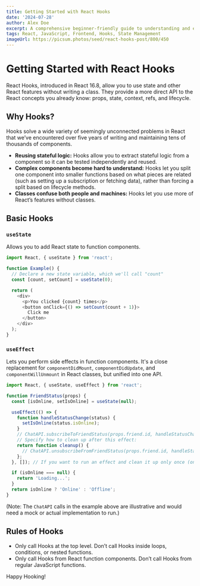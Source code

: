 ```yaml
---
title: Getting Started with React Hooks
date: '2024-07-28'
author: Alex Doe
excerpt: A comprehensive beginner-friendly guide to understanding and effectively using React Hooks such as useState, useEffect, and more for state management and side effects in functional components.
tags: React, JavaScript, Frontend, Hooks, State Management
imageUrl: https://picsum.photos/seed/react-hooks-post/800/450 
---
```


# Getting Started with React Hooks

React Hooks, introduced in React 16.8, allow you to use state and other React features without writing a class. They provide a more direct API to the React concepts you already know: props, state, context, refs, and lifecycle.

## Why Hooks?

Hooks solve a wide variety of seemingly unconnected problems in React that we’ve encountered over five years of writing and maintaining tens of thousands of components. 
- **Reusing stateful logic:** Hooks allow you to extract stateful logic from a component so it can be tested independently and reused.
- **Complex components become hard to understand:** Hooks let you split one component into smaller functions based on what pieces are related (such as setting up a subscription or fetching data), rather than forcing a split based on lifecycle methods.
- **Classes confuse both people and machines:** Hooks let you use more of React’s features without classes.

## Basic Hooks

### `useState`

Allows you to add React state to function components.

```javascript
import React, { useState } from 'react';

function Example() {
  // Declare a new state variable, which we'll call "count"
  const [count, setCount] = useState(0);

  return (
    <div>
      <p>You clicked {count} times</p>
      <button onClick={() => setCount(count + 1)}>
        Click me
      </button>
    </div>
  );
}
```

### `useEffect`

Lets you perform side effects in function components. It's a close replacement for `componentDidMount`, `componentDidUpdate`, and `componentWillUnmount` in React classes, but unified into one API.

```javascript
import React, { useState, useEffect } from 'react';

function FriendStatus(props) {
  const [isOnline, setIsOnline] = useState(null);

  useEffect(() => {
    function handleStatusChange(status) {
      setIsOnline(status.isOnline);
    }
    // ChatAPI.subscribeToFriendStatus(props.friend.id, handleStatusChange);
    // Specify how to clean up after this effect:
    return function cleanup() {
      // ChatAPI.unsubscribeFromFriendStatus(props.friend.id, handleStatusChange);
    };
  }, []); // If you want to run an effect and clean it up only once (on mount and unmount), you can pass an empty array ([]) as a second argument.

  if (isOnline === null) {
    return 'Loading...';
  }
  return isOnline ? 'Online' : 'Offline';
}
```
(Note: The `ChatAPI` calls in the example above are illustrative and would need a mock or actual implementation to run.)

## Rules of Hooks

- Only call Hooks at the top level. Don’t call Hooks inside loops, conditions, or nested functions.
- Only call Hooks from React function components. Don’t call Hooks from regular JavaScript functions.

Happy Hooking!